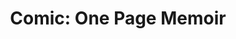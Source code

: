 ---
layout: post
title: "Comic: One Page Memoir"
categories: [art]
images:
  thumb:
      id: portfolio/comic-one-page-memoir/comic-one-page-memoir-thumbnail
  feature:
    - id: portfolio/comic-one-page-memoir/comic-one-page-memoir
tags:
  - school
  - color
  - monochromatic
  - digital
  - comic
  - illustration
  - procreate
  - comic-art
  - self
---